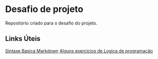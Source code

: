# Desafio de projeto 
Repositório criado para o desafio do projeto.

## Links Úteis

[Sintaxe Basica Markdown](https://www.markdownguide.org/basic-syntax/)
[Alguns exercicios de Logica de programação](https://code.org/minecraft)